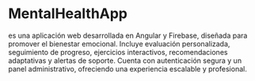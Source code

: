 # MentalHealthApp
es una aplicación web desarrollada en Angular y Firebase, diseñada para promover el bienestar emocional. Incluye evaluación personalizada, seguimiento de progreso, ejercicios interactivos, recomendaciones adaptativas y alertas de soporte. Cuenta con autenticación segura y un panel administrativo, ofreciendo una experiencia escalable y profesional.
